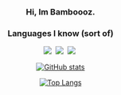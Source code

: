 <div align="center">

### Hi, Im Bamboooz.

### Languages I know (sort of)
[<img src="https://img.shields.io/badge/java-007396.svg?&style=for-the-badge&logo=java&logoColor=white"/>][java]&nbsp;
[<img src="https://img.shields.io/badge/C%23-239120.svg?&style=for-the-badge&logo=c-sharp&logoColor=white"/>][csharp]&nbsp;
[<img src="https://img.shields.io/badge/Python-3776AB?style=for-the-badge&logo=python&logoColor=white"/>][python]&nbsp;
 
[java]: https://en.wikipedia.org/wiki/Java_(programming_language)
[csharp]: https://en.wikipedia.org/wiki/C_Sharp_(programming_language)
[python]: https://en.wikipedia.org/wiki/Python_(programming_language)

 
[![GitHub stats](https://github-readme-stats.vercel.app/api?username=Bamboooz&show_icons=true&theme=radical)](https://github.com/anuraghazra/github-readme-stats)
 
[![Top Langs](https://github-readme-stats.vercel.app/api/top-langs/?username=Bamboooz&layout=compact&theme=radical)](https://github.com/anuraghazra/github-readme-stats)
